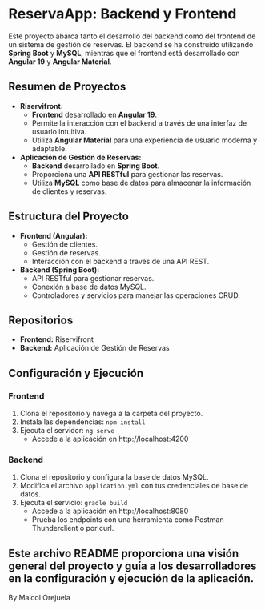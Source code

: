 
# ReservaApp: Backend y Frontend

Este proyecto abarca tanto el desarrollo del backend como del frontend de un sistema de gestión de reservas. El backend se ha construido utilizando **Spring Boot** y **MySQL**, mientras que el frontend está desarrollado con **Angular 19** y **Angular Material**.

## Resumen de Proyectos

* **Riservifront:**
  * **Frontend** desarrollado en **Angular 19**.
  * Permite la interacción con el backend a través de una interfaz de usuario intuitiva.
  * Utiliza **Angular Material** para una experiencia de usuario moderna y adaptable.
* **Aplicación de Gestión de Reservas:**
  * **Backend** desarrollado en **Spring Boot**.
  * Proporciona una **API RESTful** para gestionar las reservas.
  * Utiliza **MySQL** como base de datos para almacenar la información de clientes y reservas.

## Estructura del Proyecto

* **Frontend (Angular):**
  * Gestión de clientes.
  * Gestión de reservas.
  * Interacción con el backend a través de una API REST.
* **Backend (Spring Boot):**
  * API RESTful para gestionar reservas.
  * Conexión a base de datos MySQL.
  * Controladores y servicios para manejar las operaciones CRUD.

## Repositorios
* **Frontend:** Riservifront
* **Backend:** Aplicación de Gestión de Reservas

## Configuración y Ejecución

### Frontend
1. Clona el repositorio y navega a la carpeta del proyecto.
2. Instala las dependencias: `npm install`
3. Ejecuta el servidor: `ng serve`
   * Accede a la aplicación en http://localhost:4200

### Backend
1. Clona el repositorio y configura la base de datos MySQL.
2. Modifica el archivo `application.yml` con tus credenciales de base de datos.
3. Ejecuta el servicio: `gradle build`
   * Accede a la aplicación en http://localhost:8080
   * Prueba los endpoints con una herramienta como Postman Thunderclient o por curl.

## Este archivo README proporciona una visión general del proyecto y guía a los desarrolladores en la configuración y ejecución de la aplicación.

By Maicol Orejuela
